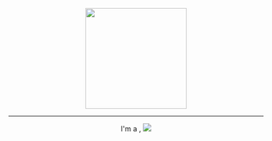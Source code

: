 <p align="center">
  <img src="https://github.com/thompsonemerson/thompsonemerson/raw/master/cover-thompson.png" height="200"/>
</p>
<hr>
<p align="center">
   I'm a , 
<a href="https://github.com/DenverCoder1/readme-typing-svg">
    <img src="https://readme-typing-svg.herokuapp.com?
              color=36BCF7FF&center=true&vCenter=true&
              lines=
              Computer+Science+Student;
              Software+Engineer;
              Competitive+Programmer;
              Always+have+a+passion+for+coding+and+learning
              &center=true&width=500&height=50"></a>
</p>
